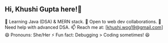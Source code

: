 ## Hi, Khushi Gupta here!👋

🌱 Learning Java (DSA) & MERN stack.
👯 Open to web dev collaborations.
🤔 Need help with advanced DSA.
📫 Reach me at: [khushi.wog19@gmail.com]
😄 Pronouns: She/Her
⚡ Fun fact: Debugging > Coding sometimes! 😆

<!--
**khushii-19/khushii-19** is a ✨ _special_ ✨ repository because its `README.md` (this file) appears on your GitHub profile.

🌱 Learning Java (DSA) & MERN stack.
👯 Open to web dev collaborations.
🤔 Need help with advanced DSA.
📫 Reach me at: [khushi.wog19@gmail.com]
😄 Pronouns: She/Her
⚡ Fun fact: Debugging > Coding sometimes! 😆
-->
